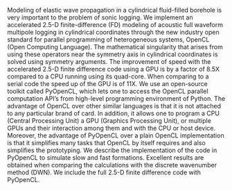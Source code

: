 Modeling of elastic wave propagation in a cylindrical fluid-filled borehole is very important to the problem of sonic logging. We implement an accelerated 2.5-D finite-difference (FD) modeling of acoustic full waveform multipole logging in cylindrical coordinates through the new industry open standard for parallel programming of heterogeneous systems, OpenCL (Open Computing Language). The mathematical singularity that arises from using these operators near the symmetry axis in cylindrical coordinates is solved using symmetry arguments. The improvement of speed with the accelerated 2.5-D finite difference code using a GPU is by a factor of 8.5X compared to a CPU running using its quad-core. When comparing to a serial code the speed up of the GPU is of 11X. We use an open-source toolkit called PyOpenCL, which lets one to access the OpenCL parallel computation API’s from high-level programming environment of Python. The advantage of OpenCL over other similar languages is that it is not attached to any particular brand of card. In addition, it allows one to program a CPU (Central Processing Unit) a GPU (Graphics Processing Unit), or multiple GPUs and their interaction among them and with the CPU or host device. Moreover, the advantage of PyOpenCL over a plain OpenCL implementation is that it simplifies many tasks that OpenCL by itself requires and also simplifies the prototyping. We describe the implementation of the code in PyOpenCL to simulate slow and fast formations. Excellent results are obtained when comparing the calculations with the discrete wavenumber method (DWN). We include the full 2.5-D finite difference code with PyOpenCL.